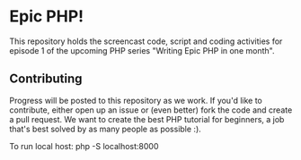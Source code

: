 Epic PHP!
=========

This repository holds the screencast code, script and coding activities for
episode 1 of the upcoming PHP series "Writing Epic PHP in one month".

Contributing
------------

Progress will be posted to this repository as we work. If you'd like to contribute,
either open up an issue or (even better) fork the code and create a pull
request. We want to create the best PHP tutorial for beginners, a job that's
best solved by as many people as possible :).




To run local host: php -S localhost:8000